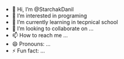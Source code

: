 - 👋 Hi, I’m @StarchakDanil
- 👀 I’m interested in programing
- 🌱 I’m currently learning in tecрnical school
- 💞️ I’m looking to collaborate on ...
- 📫 How to reach me ...
- 😄 Pronouns: ...
- ⚡ Fun fact: ...

<!---
StarchakDanil/StarchakDanil is a ✨ special ✨ repository because its `README.md` (this file) appears on your GitHub profile.
You can click the Preview link to take a look at your changes.
--->
